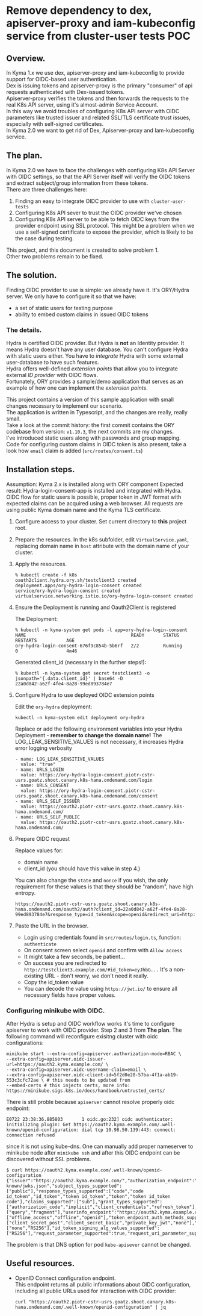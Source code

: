 # Remove dependency to dex, apiserver-proxy and iam-kubeconfig service from cluster-user tests POC

## Overview.

In Kyma 1.x we use dex, apiserver-proxy and iam-kubeconfig to provide support for OIDC-based user authentication.  
Dex is issuing tokens and apiserver-proxy is the primary "consumer" of api requests authenticated with Dex-issued tokens.  
Apiserver-proxy verifies the tokens and then forwards the requests to the real K8s API server, using it's almost-admin Service Account.  
In this way we avoid troubles of configuring K8s API server with OIDC parameters like trusted issuer and related SSL/TLS certificate trust issues, especially with self-signed certificates.  
In Kyma 2.0 we want to get rid of Dex, Apiserver-proxy and Iam-kubeconfig service.

## The plan.

In Kyma 2.0 we have to face the challenges with configuring K8s API Server with OIDC settings, so that the API Server itself will verify the OIDC tokens and extract subject/group information from these tokens.  
There are three challenges here:  
1) Finding an easy to integrate OIDC provider to use with `cluster-user-tests`
2) Configuring K8s API sever to trust the OIDC provider we've chosen
3) Configuring K8s API server to be able to fetch OIDC keys from the provider endpoint using SSL protocol. This might be a problem when we use a self-signed certificate to expose the provider, which is likely to be the case during testing.

This project, and this document is created to solve problem 1.  
Other two problems remain to be fixed.

## The solution.

Finding OIDC provider to use is simple: we already have it. It's ORY/Hydra server. We only have to configure it so that we have:
- a set of static users for testing purpose
- ability to embed custom claims in issued OIDC tokens

### The details.

Hydra is certified OIDC provider. But Hydra is **not** an Identity provider. It means Hydra doesn't have any user database. You can't configure Hydra with static users either. You have to *integrate* Hydra with some external user-database to have such features.  
Hydra offers well-defined *extension points* that allow you to integrate external *ID provider* with OIDC flows.  
Fortunately, ORY provides a sample/demo application that serves as an example of how one can implement the *extension points*.  

This project contains a version of this sample application with small changes necessary to implement our scenario.  
The application is written in Typescript, and the changes are really, really small.  
Take a look at the commit history: the first commit contains the ORY codebase from version: `v1.10.3`, the next commits are my changes.  
I've introduced static users along with passwords and group mapping.  
Code for configuring custom claims in OIDC token is also present, take a look how `email` claim is added (`src/routes/consent.ts`)

## Installation steps.

Assumption: Kyma 2.x is installed along with ORY component
Expected result: Hydra-login-consent-app is installed and integrated with Hydra. OIDC flow for static users is possible, proper token in JWT format with expected claims can be acquired using a web browser. All requests are using public Kyma domain name and the Kyma TLS certificate.

1) Configure access to your cluster. Set current directory to **this** project root.
2) Prepare the resources.
    In the k8s subfolder, edit `VirtualService.yaml`, replacing domain name in `host` attribute with the domain name of your cluster.
3) Apply the resources.
    ```
    % kubectl create -f k8s
    oauth2client.hydra.ory.sh/testclient3 created
    deployment.apps/ory-hydra-login-consent created
   service/ory-hydra-login-consent created
   virtualservice.networking.istio.io/ory-hydra-login-consent created
   ```

4) Ensure the Deployment is running and Oauth2Client is registered

   The Deployment:
   
       % kubectl -n kyma-system get pods -l app=ory-hydra-login-consent
       NAME                                       READY       STATUS      RESTARTS           AGE
       ory-hydra-login-consent-676f9c854b-5b6rf   2/2         Running     0                  4m46
      
  
   Generated client_id (necessary in the further steps!):
   
    
       % kubectl -n kyma-system get secret testclient3 -o jsonpath='{.data.client_id}' | base64 -D
       22a0d842-a62f-4fe4-8a28-99ed893784e7

5) Configure Hydra to use deployed OIDC extension points

    Edit the `ory-hydra` deployment:
    
       kubectl -n kyma-system edit deployment ory-hydra

    Replace or add the following environment variables into your Hydra Deployment - **remember to change the domain name!**
    The LOG_LEAK_SENSITIVE_VALUES is not necessary, it increases Hydra error logging verbosity
    
       - name: LOG_LEAK_SENSITIVE_VALUES
         value: "true"
       - name: URLS_LOGIN
         value: https://ory-hydra-login-consent.piotr-cstr-usrs.goatz.shoot.canary.k8s-hana.ondemand.com/login
       - name: URLS_CONSENT
         value: https://ory-hydra-login-consent.piotr-cstr-usrs.goatz.shoot.canary.k8s-hana.ondemand.com/consent
       - name: URLS_SELF_ISSUER
         value: https://oauth2.piotr-cstr-usrs.goatz.shoot.canary.k8s-hana.ondemand.com/
       - name: URLS_SELF_PUBLIC
         value: https://oauth2.piotr-cstr-usrs.goatz.shoot.canary.k8s-hana.ondemand.com/


6) Prepare OIDC request

    Replace values for:
      - domain name
      - client_id (you should have this value in step 4.)

    You can also change the `state` and `nonce` if you wish, the only requirement for these values is that they should be "random", have high entropy.

       https://oauth2.piotr-cstr-usrs.goatz.shoot.canary.k8s-hana.ondemand.com/oauth2/auth?client_id=22a0d842-a62f-4fe4-8a28-99ed893784e7&response_type=id_token&scope=openid&redirect_uri=http://testclient3.example.com&state=dd3557bfb07ee1858f0ac8abc4a46aef&nonce=lubiesecurityskany

7) Paste the URL in the browser. 
    - Login using credentials found in `src/routes/login.ts`, function: `authenticate`
    - On consent screen select `openid` and confirm with `Allow access`
    - It might take a few seconds, be patient...
    - On success you are redirected to `http://testclient3.example.com/#id_token=eyJhbG...` It's a non-existing URL - don't worry, we don't need it really.
    - Copy the id_token value
    - You can decode the value using `https://jwt.io/` to ensure all necessary fields have proper values.

### Configuring minikube with OIDC.
After Hydra is setup and OIDC workflow works it's time to configure apiserver to work with OIDC provider. Step 2 and 3 from **The plan**. The following command will reconfigure exisitng cluster with oidc configurations:
```
minikube start --extra-config=apiserver.authorization-mode=RBAC \                                                  
--extra-config=apiserver.oidc-issuer-url=https://oauth2.kyma.example.com/ \
--extra-config=apiserver.oidc-username-claim=email \
--extra-config=apiserver.oidc-client-id=5f2d0e28-57ba-4f1a-ab19-553c3cfc72ae \ # this needs to be updated from 
--embed-certs # this injects certs, more info: https://minikube.sigs.k8s.io/docs/handbook/untrusted_certs/
```
There is still proble because `apiserver` cannot resolve properly oidc endpoint:
```
E0722 23:38:36.885803       1 oidc.go:232] oidc authenticator: initializing plugin: Get https://oauth2.kyma.example.com/.well-known/openid-configuration: dial tcp 10.98.50.139:443: connect: connection refused
```
since it is not using kube-dns. One can manually add proper nameserver to minikube node after `minikube ssh` and after this OIDC endpoint can be discovered without SSL problems.
```
$ curl https://oauth2.kyma.example.com/.well-known/openid-configuration
{"issuer":"https://oauth2.kyma.example.com/","authorization_endpoint":"https://oauth2.kyma.example.com/oauth2/auth","token_endpoint":"https://oauth2.kyma.example.com/oauth2/token","jwks_uri":"https://oauth2.kyma.example.com/.well-known/jwks.json","subject_types_supported":["public"],"response_types_supported":["code","code id_token","id_token","token id_token","token","token id_token code"],"claims_supported":["sub"],"grant_types_supported":["authorization_code","implicit","client_credentials","refresh_token"],"response_modes_supported":["query","fragment"],"userinfo_endpoint":"https://oauth2.kyma.example.com/userinfo","scopes_supported":["offline_access","offline","openid"],"token_endpoint_auth_methods_supported":["client_secret_post","client_secret_basic","private_key_jwt","none"],"userinfo_signing_alg_values_supported":["none","RS256"],"id_token_signing_alg_values_supported":["RS256"],"request_parameter_supported":true,"request_uri_parameter_supported":true,"require_request_uri_registration":true,"claims_parameter_supported":false,"revocation_endpoint":"https://oauth2.kyma.example.com/oauth2/revoke","backchannel_logout_supported":true,"backchannel_logout_session_supported":true,"frontchannel_logout_supported":true,"frontchannel_logout_session_supported":true,"end_session_endpoint":"https://oauth2.kyma.example.com/oauth2/sessions/logout
```
The problem is that DNS option for pod `kube-apisever` cannot be changed.
 
## Useful resources.

- OpenID Connect configuration endpoint.  
  This endpoint returns all public informations about OIDC configuration, including all public URLs used for interaction with OIDC provider:  
  
      curl "https://oauth2.piotr-cstr-usrs.goatz.shoot.canary.k8s-hana.ondemand.com/.well-known/openid-configuration" | jq
